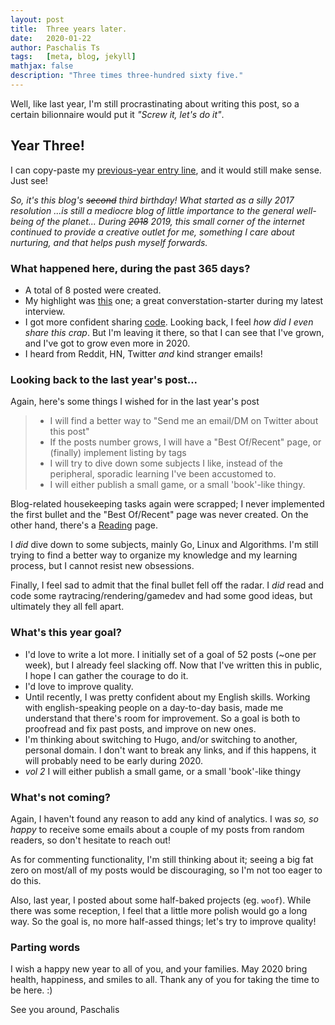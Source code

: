 ```yaml
---
layout: post
title:  Three years later.
date:   2020-01-22
author: Paschalis Ts
tags:   [meta, blog, jekyll]
mathjax: false
description: "Three times three-hundred sixty five."
---
```


Well, like last year, I'm still procrastinating about writing this post, so a certain bilionnaire would put it *"Screw it, let's do it"*.


## Year Three!
I can copy-paste my [previous-year entry line](https://tpaschalis.github.io/two-years-later/), and it would still make sense. Just see!

*So, it's this blog's ~~second~~ third birthday! What started as a silly 2017 resolution ...is still a mediocre blog of little importance to the general well-being of the planet...*
*During ~~2018~~ 2019, this small corner of the internet continued to provide a creative outlet for me, something I care about nurturing, and that helps push myself forwards.*

### What happened here, during the past 365 days?

- A total of 8 posted were created.
- My highlight was [this](https://tpaschalis.github.io/vim-go-setup/) one; a great converstation-starter during my latest interview.
- I got more confident sharing [code](https://tpaschalis.github.io/golang-amb-operator/). Looking back, I feel *how did I even share this crap*. But I'm leaving it there, so that I can see that I've grown, and I've got to grow even more in 2020.
- I heard from Reddit, HN, Twitter *and* kind stranger emails!


### Looking back to the last year's post...

Again, here's some things I wished for in the last year's post

>  - I will find a better way to "Send me an email/DM on Twitter about this post"
>  - If the posts number grows, I will have a "Best Of/Recent" page, or (finally) implement listing by tags
>  - I will try to dive down some subjects I like, instead of the peripheral, sporadic learning I've been accustomed to.
>  - I will either publish a small game, or a small 'book'-like thingy.

Blog-related housekeeping tasks again were scrapped; I never implemented the first bullet and the "Best Of/Recent" page was never created. On the other hand, there's a [Reading](https://tpaschalis.github.io/reading/) page.

I *did* dive down to some subjects, mainly Go, Linux and Algorithms. I'm still trying to find a better way to organize my knowledge and my learning process, but I cannot resist new obsessions.

Finally, I feel sad to admit that the final bullet fell off the radar. I *did* read and code some raytracing/rendering/gamedev and had some good ideas, but ultimately they all fell apart.

### What's this year goal?

- I'd love to write a lot more. I initially set of a goal of 52 posts (~one per week), but I already feel slacking off.
Now that I've written this in public, I hope I can gather the courage to do it.
- I'd love to improve quality.
- Until recently, I was pretty confident about my English skills. Working with english-speaking people on a day-to-day basis, made me understand that there's room for improvement. So a goal is both to proofread and fix past posts, and improve on new ones.
- I'm thinking about switching to Hugo, and/or switching to another, personal domain. I don't want to break any links, and if this happens, it will probably need to be early during 2020.
- *vol 2* I will either publish a small game, or a small 'book'-like thingy

### What's not coming?
Again, I haven't found any reason to add any kind of analytics. I was *so, so happy* to receive some emails about a couple of my posts from random readers, so don't hesitate to reach out!

As for commenting functionality, I'm still thinking about it; seeing a big fat zero on most/all of my posts would be discouraging, so I'm not too eager to do this.

Also, last year, I posted about some half-baked projects (eg. `woof`). While there was some reception, I feel that a little more polish would go a long way. So the goal is, no more half-assed things; let's try to improve quality!


### Parting words
I wish a happy new year to all of you, and your families. May 2020 bring health, happiness, and smiles to all. Thank any of you for taking the time to be here. :)

See you around, Paschalis
